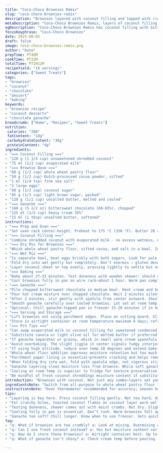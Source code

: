 ```yaml
---
title: "Coco-Choco Brownies Remix"
slug: "coco-choco-brownies-remix"
description: "Brownies layered with coconut filling and topped with rich ganache. Uses partly swapped flours and sugar types for texture variance. Coconut mix sweetened with evaporated milk replacing condensed. Ganache uses bittersweet chocolate for balance. Adjust bake times ±3 minutes relying on toothpick test for gooey center. Key: paper-lining pan so removal's clean. Chill ganache longer if too soft. Store airtight; lasts 4 days at room temperature. No nuts here, but toasted coconut flakes can add crunch."
metaDescription: "Coco-Choco Brownies Remix, layers of coconut filling and rich ganache. Brownies with texture variance that impress."
ogDescription: "Coco-Choco Brownies Remix has coconut filling with bittersweet ganache. Layers create texture; techniques ensure perfect bake."
focusKeyphrase: "Coco-Choco Brownies"
date: 2025-08-05
draft: false
image: coco-choco-brownies-remix.png
author: "Kate"
prepTime: PT40M
cookTime: PT32M
totalTime: PT1H12M
recipeYield: "16 servings"
categories: ["Sweet Treats"]
tags:
- "brownies"
- "coconut"
- "chocolate"
- "dessert"
- "baking"
keywords:
- "brownies recipe"
- "coconut desserts"
- "chocolate ganache"
breadcrumb: ["Home", "Recipes", "Sweet Treats"]
nutrition: 
 calories: "280"
 fatContent: "18g"
 carbohydrateContent: "30g"
 proteinContent: "4g"
ingredients:
- "=== Coconut Filling ==="
- "120 g (1 1/4 cup) unsweetened shredded coconut"
- "75 ml (1/3 cup) evaporated milk"
- "=== Brownie Base ==="
- "60 g (1/2 cup) whole wheat pastry flour"
- "50 g (1/2 cup) Dutch-processed cocoa powder, sifted"
- "1 ml (1/4 tsp) fine sea salt"
- "2 large eggs"
- "90 g (1/2 cup) coconut sugar"
- "85 g (1/3 cup) light brown sugar, packed"
- "110 g (1/2 cup) unsalted butter, melted and cooled"
- "=== Ganache ==="
- "160 g (5 1/2 oz) bittersweet chocolate (60-65%), chopped"
- "125 ml (1/2 cup) heavy cream 35%"
- "15 ml (1 tbsp) unsalted butter, softened"
instructions:
- "=== Prep and Oven ==="
- "Set oven rack center-height. Preheat to 175 °C (350 °F). Butter 20 cm (8 inch) square pan thoroughly. Line with parchment paper strips, leaving overhang on two sides for easy lift. Butter parchment as well."
- "=== Coconut Filling ==="
- "Combine shredded coconut with evaporated milk - no excess wetness, not pasty. Set aside."
- "=== Dry Mix for Brownies ==="
- "Whisk whole wheat pastry flour, sifted cocoa, and salt in a bowl. Important: whole wheat adds nuttiness & chew; sift to avoid clumps."
- "=== Wet Mix ==="
- "In separate bowl, beat eggs briskly with both sugars. Look for pale, slightly thickened mix, grainy sugar dissolves later. Pour in melted butter, mix till fully homogeneous."
- "Fold dry into wet gently but completely. Don’t overmix — gluten develops, tough brownies. Half the batter spread evenly in prepared pan."
- "Layer coconut sheet on top evenly, pressing lightly to settle but not mix. Add remaining brownie batter on top; smooth surface carefully with spatula."
- "=== Baking ==="
- "Bake about 27-33 minutes. Test doneness with wooden skewer: should come out with moist crumbs, not wet batter or perfectly clean. You want fudgy texture, not dry cake. Listen for gentle crackling sounds from edges; slight pull from pan sides is good sign."
- "Cool brownies fully in pan on wire rack—about 1 hour. Warm pan complicates handling ganache."
- "=== Ganache ==="
- "Pile chopped bittersweet chocolate in medium bowl. Heat cream and butter in small saucepan just to boiling—not rolling; bubbles form at edges, not fully violent boil."
- "Pour hot cream mixture over chopped chocolate. Wait 2 minutes silently. Do not stir yet, let chocolate soften evenly."
- "After 2 minutes, stir gently with spatula from center outward. Should become glossy, thick, shiny ganache."
- "Smooth ganache carefully over cooled brownies. Let set at room temp for 1 to 1.25 hours till firm but not hard. Ganache should hold shape if touched lightly with spatula tip."
- "Optional: Chill ganache-topped pan in freezer 15-20 minutes if in hurry, easier to cut cold."
- "=== Serving and Storage ==="
- "Lift brownies out using parchment edges. Place on cutting board. Slice into 16 equal pieces using sharp knife wiped between cuts to prevent crumbs sticking."
- "Store in airtight container at room temperature maximum 4 days; refrigeration dries brownies and dulls ganache shine."
- "=== Pro Tips ==="
- "Can swap evaporated milk in coconut filling for sweetened condensed if more sweetness desired but reduce sugars in batter by 10-15 grams to balance. Thinner coconut layer will bake through better. For nutty crunch, top coconut cream layer with toasted coconut flakes before applying remaining brownie batter."
- "Substitute canola or light olive oil for melted butter if preferred. Will change flavor and texture subtly but still dense fudgy base."
- "If ganache separates or grainy, whisk in small warm cream spoonfuls slowly or gently reheat over warm water bath while stirring."
- "Avoid overbaking. The slight jiggle in center signals fudgy interior. Using metal pan rather than glass speeds baking; adjust accordingly."
- "If using high altitude, reduce oven temp 10 degrees and extend bake by 3-5 minutes."
- "Whole wheat flour addition improves moisture retention but too much toughens. Stick to this ratio."
- "Parchment paper lining is essential—prevents cracking and helps removal intact without edges scraping pan."
- "When folding dry into wet, fold with spatula edge, not vigorous stirring. Less gluten = tender brownies."
- "Ganache layering slows moisture loss from brownie. While soft ganache is tempting, set time critical for clean slicing without smearing."
- "Cooling at room temp is superior to fridge for texture preservation. If fridge used, allow cut brownies to warm 15 minutes before eating to soften ganache."
- "Be mindful of fresh coconut shreddings moisture content if substituted fresh for dried. Reduce liquid accordingly or bake longer for structure."
introduction: "Brownies with coconut. Not just any combo—layers set you apart. Sweetness balanced by bittersweet ganache and slight chew from whole wheat flour. Moist coconut filling cuts through fudgy base. Watch the textures: skewer tells all. Overbake? Tough edges. Undercook? Gooey pits. Ganache sets like a dream, soft but firm enough to slice, no dragging knife. Parchment liner lifts out brownie square like a pro move; saves scrubbing and prevents tears. Every step earns its keep, from mixing to layering — technique beats fancy ingredients. The kitchen smells like cocoa, butter, toasted coconut soon enough."
ingredientsNote: "Switch from all-purpose to whole wheat pastry flour for subtle nuttiness and better moisture retention. Coconut sugar adds mild caramel notes; swap brown sugar for less if too sweet. Evaporated milk replaces condensed milk here, less syrupy but still creamy; adjust sugars accordingly. Use good quality bittersweet chocolate (60-65%) for ganache, prevents overpowering sweetness and keeps balance with coconut layer. Butter must be unsalted and neutral, allowing ingredients’ natural flavors through. Shredded unsweetened coconut for texture without added sugar, fresh coconut would add more moisture—adjust liquids if fresh. Substitutions with olive or avocado oil work but change texture slightly—stick with butter for traditional fudgy crumb. Sea salt sharpens cocoa flavors, never skip."
instructionsNote: "Oven thermometer recommended for accuracy; uneven heat leads to inconsistent brownies. Complete preparation steps sequentially but handle batters gently—fold, don’t beat. Spreading first brownie layer gently, then coconut filling ensures even layering; avoid mixing layers or coconut will sink, ruin structure. Bake times given as ranges; rely on skewer test: moist crumbs cling, toothpick not perfectly clean. Cooling fully in pan crucial —warm brownies crumble and ganache won’t set smooth. Ganache benefits from resting undisturbed to develop sheen and firm texture. Rapid chilling risks condensation and dull appearance. Cutting clean squares best done with cooled, slightly firm ganache—wipe your knife often. Store airtight to preserve moisture and ganache sheen; refrigeration tends to dry brownies and dull chocolate shine if stored too long."
tips:
- "Layering is key here. Press coconut filling gently. Not too hard; don't mix layers. Smooth brownie batter on top, keep it separate."
- "For crunchy bites, toasted coconut flakes on coconut layer work well. But keep an eye on oven. Coconut burns easily."
- "Testing doneness, skewer comes out with moist crumbs. Not dry. Slight jiggle in center means fudgy interior. Listen for crackling."
- "Cooling fully in pan is essential. Don’t rush. Warm brownies fall apart, ganache won’t set right. Wrap in parchment instead of foil."
- "Ganache too soft? Chill longer. Know when to use freezer. Sets quicker but may affect texture. Ideal room temperature is key."
faq:
- "q: What if brownies are too crumbly? a: Look at mixing. Overmixing can toughen. Ratio of flour's important. Adjust slightly."
- "q: Can I use fresh coconut instead? a: Yes but moisture content varies. Adjust evaporated milk. Bakers need to adapt."
- "q: How do I store these brownies? a: Airtight container best. Up to 4 days at room temp. Avoid fridge. Dulls flavor."
- "q: What if ganache isn't shiny? a: Check cream temp before pouring. If grainy, warm gently while stirring. Quality chocolate matters."

---
```

